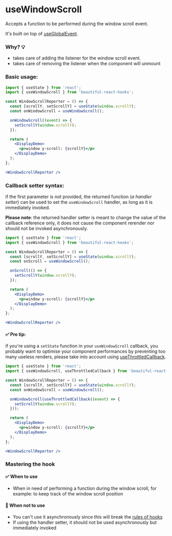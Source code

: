 # useWindowScroll

Accepts a function to be performed during the window scroll event.

It's built on top of [useGlobalEvent](./useGlobalEvent.md).

### Why? 💡

- takes care of adding the listener for the window scroll event.
- takes care of removing the listener when the component will unmount

### Basic usage:

```jsx harmony
import { useState } from 'react';
import { useWindowScroll } from 'beautiful-react-hooks';

const WindowScrollReporter = () => {
  const [scrollY, setScrollY] = useState(window.scrollY);
  const onWindowScroll = useWindowScroll();

  onWindowScroll((event) => {
    setScrollY(window.scrollY);
  });

  return (
    <DisplayDemo>
      <p>window y-scroll: {scrollY}</p>
    </DisplayDemo>
  );
};

<WindowScrollReporter />
```

### Callback setter syntax:

if the first parameter is not provided, the returned function (*a handler setter*) can be used to set the `useWindowScroll` handler, as long
as it is immediately invoked.

**Please note**: the returned handler setter is meant to change the value of the callback reference only, it does not cause the component
rerender nor should not be invoked asynchronously.

```jsx harmony
import { useState } from 'react';
import { useWindowScroll } from 'beautiful-react-hooks';

const WindowScrollReporter = () => {
  const [scrollY, setScrollY] = useState(window.scrollY);
  const onScroll = useWindowScroll();

  onScroll(() => {
    setScrollY(window.scrollY);
  });

  return (
    <DisplayDemo>
      <p>window y-scroll: {scrollY}</p>
    </DisplayDemo>
  );
};

<WindowScrollReporter />
```

#### ✅ Pro tip:

if you're using a `setState` function in your `useWindowScroll` callback, you probably want to optimise your component performances by
preventing too many useless renders, please take into account using
[useThrottledCallback](useThrottledCallback.md).

```jsx harmony
import { useState } from 'react';
import { useWindowScroll, useThrottledCallback } from 'beautiful-react-hooks';

const WindowScrollReporter = () => {
  const [scrollY, setScrollY] = useState(window.scrollY);
  const onWindowScroll = useWindowScroll();

  onWindowScroll(useThrottledCallback((event) => {
    setScrollY(window.scrollY);
  }));

  return (
    <DisplayDemo>
      <p>window y-scroll: {scrollY}</p>
    </DisplayDemo>
  );
};

<WindowScrollReporter />
```

### Mastering the hook

#### ✅ When to use

- When in need of performing a function during the window scroll, for example: to keep track of the window scroll position

#### 🛑 When not to use

- You can't use it asynchronously since this will break the [rules of hooks](https://reactjs.org/docs/hooks-rules.html)
- If using the handler setter, it should not be used asynchronously but immediately invoked
